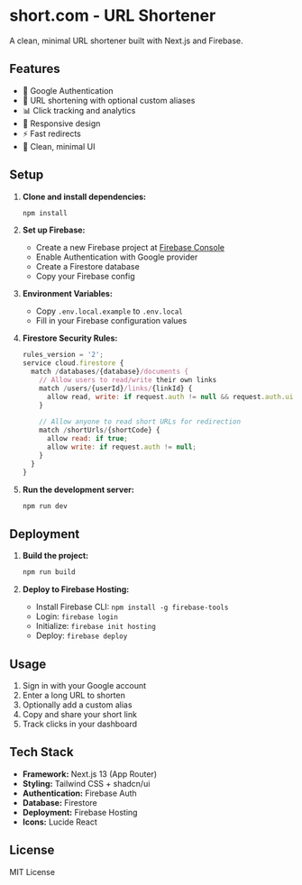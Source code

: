 # short.com - URL Shortener

A clean, minimal URL shortener built with Next.js and Firebase.

## Features

- 🔐 Google Authentication
- 🔗 URL shortening with optional custom aliases
- 📊 Click tracking and analytics
- 📱 Responsive design
- ⚡ Fast redirects
- 🎨 Clean, minimal UI

## Setup

1. **Clone and install dependencies:**
   ```bash
   npm install
   ```

2. **Set up Firebase:**
   - Create a new Firebase project at [Firebase Console](https://console.firebase.google.com)
   - Enable Authentication with Google provider
   - Create a Firestore database
   - Copy your Firebase config

3. **Environment Variables:**
   - Copy `.env.local.example` to `.env.local`
   - Fill in your Firebase configuration values

4. **Firestore Security Rules:**
   ```javascript
   rules_version = '2';
   service cloud.firestore {
     match /databases/{database}/documents {
       // Allow users to read/write their own links
       match /users/{userId}/links/{linkId} {
         allow read, write: if request.auth != null && request.auth.uid == userId;
       }
       
       // Allow anyone to read short URLs for redirection
       match /shortUrls/{shortCode} {
         allow read: if true;
         allow write: if request.auth != null;
       }
     }
   }
   ```

5. **Run the development server:**
   ```bash
   npm run dev
   ```

## Deployment

1. **Build the project:**
   ```bash
   npm run build
   ```

2. **Deploy to Firebase Hosting:**
   - Install Firebase CLI: `npm install -g firebase-tools`
   - Login: `firebase login`
   - Initialize: `firebase init hosting`
   - Deploy: `firebase deploy`

## Usage

1. Sign in with your Google account
2. Enter a long URL to shorten
3. Optionally add a custom alias
4. Copy and share your short link
5. Track clicks in your dashboard

## Tech Stack

- **Framework:** Next.js 13 (App Router)
- **Styling:** Tailwind CSS + shadcn/ui
- **Authentication:** Firebase Auth
- **Database:** Firestore
- **Deployment:** Firebase Hosting
- **Icons:** Lucide React

## License

MIT License